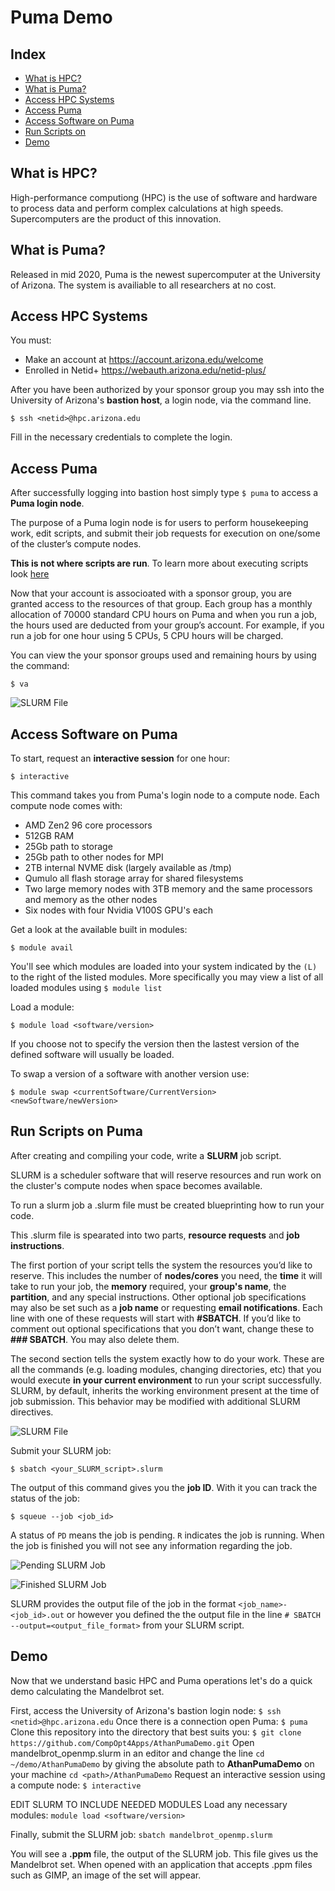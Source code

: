 # Puma Demo

## Index
* [What is HPC?](#what-is-hpc?)
* [What is Puma?](#what-is-puma?)
* [Access HPC Systems](#access-hpc-systems)
* [Access Puma](#access-puma)
* [Access Software on Puma](#access-software-on-puma)
* [Run Scripts on](#run-scripts-on-puma)
* [Demo](#demo)

## What is HPC?
High-performance computiong (HPC) is the use of software and hardware to process data and perform complex calculations at high speeds. Supercomputers are the product of this innovation.

## What is Puma?
Released in mid 2020, Puma is the newest supercomputer at the University of Arizona. The system is availiable to all researchers at no cost.

## Access HPC Systems
You must:
* Make an account at https://account.arizona.edu/welcome
* Enrolled in Netid+ https://webauth.arizona.edu/netid-plus/

After you have been authorized by your sponsor group you may ssh into the University of Arizona's **bastion host**, a login node, via the command line.

```$ ssh <netid>@hpc.arizona.edu```

Fill in the necessary credentials to complete the login.

## Access Puma
After successfully logging into bastion host simply type ```$ puma``` to access a **Puma login node**.

The purpose of a Puma login node is for users to perform housekeeping work, edit scripts, and submit their job requests for execution on one/some of the cluster’s compute nodes.

**This is not where scripts are run**. To learn more about executing scripts look [here](#run-scripts-on-puma)

Now that your account is associoated with a sponsor group, you are granted access to the resources of that group. Each group has a monthly allocation of 70000 standard CPU hours on Puma and when you run a job, the hours used are deducted from your group’s account. For example, if you run a job for one hour using 5 CPUs, 5 CPU hours will be charged.

You can view the your sponsor groups used and remaining hours by using the command:

```$ va```

![SLURM File](/images/va.png)

## Access Software on Puma
To start, request an **interactive session** for one hour:

```$ interactive```

This command takes you from Puma's login node to a compute node. Each compute node comes with:
* AMD Zen2 96 core processors
* 512GB RAM
* 25Gb path to storage
* 25Gb path to other nodes for MPI
* 2TB internal NVME disk (largely available as /tmp)
* Qumulo all flash storage array for shared filesystems
* Two large memory nodes with 3TB memory and the same processors and memory as the other nodes
* Six nodes with four Nvidia V100S GPU's each

Get a look at the available built in modules:

```$ module avail```

You'll see which modules are loaded into your system indicated by the ```(L)``` to the right of the listed modules. More specifically you may view a list of all loaded modules using ```$ module list```

Load a module:

```$ module load <software/version>```

If you choose not to specify the version then the lastest version of the defined software will usually be loaded.

To swap a version of a software with another version use:

```$ module swap <currentSoftware/CurrentVersion> <newSoftware/newVersion>```

## Run Scripts on Puma
After creating and compiling your code, write a **SLURM** job script.

SLURM is a scheduler software that will reserve resources and run work on the cluster's compute nodes when space becomes available.

To run a slurm job a .slurm file must be created blueprinting how to run your code.

This .slurm file is spearated into two parts, **resource requests** and **job instructions**.

The first portion of your script tells the system the resources you’d like to reserve. This includes the number of **nodes/cores** you need, the **time** it will take to run your job, the **memory** required, your **group's name**, the **partition**, and any special instructions. Other optional job specifications may also be set such as a **job name** or requesting **email notifications**. Each line with one of these requests will start with **#SBATCH**. If you’d like to comment out optional specifications that you don’t want, change these to **### SBATCH**. You may also delete them.

The second section tells the system exactly how to do your work. These are all the commands (e.g. loading modules, changing directories, etc) that you would execute **in your current environment** to run your script successfully. SLURM, by default, inherits the working environment present at the time of job submission. This behavior may be modified with additional SLURM directives.

![SLURM File](/images/slurm.png)

Submit your SLURM job:

```$ sbatch <your_SLURM_script>.slurm```

The output of this command gives you the **job ID**. With it you can track the status of the job:

```$ squeue --job <job_id>```

A status of ```PD``` means the job is pending. ```R``` indicates the job is running. When the job is finished you will not see any information regarding the job.

![Pending SLURM Job](/images/pending.png)

![Finished SLURM Job](/images/finished.png)

SLURM provides the output file of the job in the format ```<job_name>-<job_id>.out``` or however you defined the the output file in the line ```# SBATCH --output=<output_file_format>``` from your SLURM script.

## Demo
Now that we understand basic HPC and Puma operations let's do a quick demo calculating the Mandelbrot set.

First, access the University of Arizona's bastion login node:
```$ ssh <netid>@hpc.arizona.edu```
Once there is a connection open Puma:
```$ puma```
Clone this repository into the directory that best suits you:
```$ git clone https://github.com/CompOpt4Apps/AthanPumaDemo.git```
Open mandelbrot_openmp.slurm in an editor and change the line ```cd ~/demo/AthanPumaDemo``` by giving the absolute path to **AthanPumaDemo** on your machine ```cd <path>/AthanPumaDemo```
Request an interactive session using a compute node:
```$ interactive```

EDIT SLURM TO INCLUDE NEEDED MODULES
Load any necessary modules:
```module load <software/version>```

Finally, submit the SLURM job:
```sbatch mandelbrot_openmp.slurm```

You will see a **.ppm** file, the output of the SLURM job. This file gives us the Mandelbrot set. When opened with an application that accepts .ppm files such as GIMP, an image of the set will appear.

